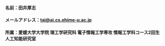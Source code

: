 #### 名前：田井厚志
#### メールアドレス：tai@ai.cs.ehime-u.ac.jp
#### 所属：愛媛大学大学院 理工学研究科 電子情報工学専攻 情報工学科コース2回生 人工知能研究室　

<!--
**ai-a24/ai-a24** is a ✨ _special_ ✨ repository because its `README.md` (this file) appears on your GitHub profile.

Here are some ideas to get you started:

- 🔭 I’m currently working on ...
- 🌱 I’m currently learning ...
- 👯 I’m looking to collaborate on ...
- 🤔 I’m looking for help with ...
- 💬 Ask me about ...
- 📫 How to reach me: ...
- 😄 Pronouns: ...
- ⚡ Fun fact: ...
-->
